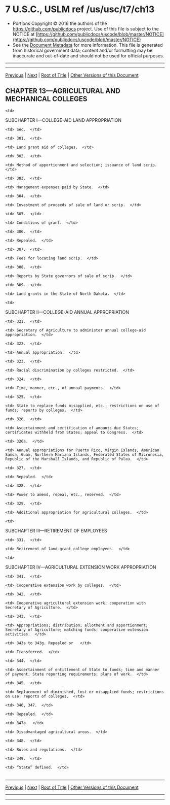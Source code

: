 ---
---

# 7 U.S.C., USLM ref /us/usc/t7/ch13

* Portions Copyright © 2016 the authors of the https://github.com/publicdocs project.
  Use of this file is subject to the NOTICE at [https://github.com/publicdocs/uscode/blob/master/NOTICE](https://github.com/publicdocs/uscode/blob/master/NOTICE)
* See the [Document Metadata](././../../../..//README.md) for more information.
  This file is generated from historical government data; content and/or formatting may be inaccurate and out-of-date and should not be used for official purposes.

----------
----------

[Previous](./../../../..//us/usc/t7/ch12/m__us_usc_t7_s292.md) | [Next](./../../../..//us/usc/t7/ch13/schI/m__us_usc_t7_ch13_schI.md) | [Root of Title](./../../../../) | [Other Versions of this Document](https://publicdocs.github.io/go/links?ns=uslm&ref=%2Fus%2Fusc%2Ft7%2Fch13)

## CHAPTER 13—AGRICULTURAL AND MECHANICAL COLLEGES

<table>

  <tr>

    <td> 

SUBCHAPTER I—COLLEGE-AID LAND APPROPRIATION  </td>

  </tr>

  <tr>

    <td> Sec.  </td>

  </tr>

  <tr>

    <td> 301.  </td>

    <td> Land grant aid of colleges.  </td>

  </tr>

  <tr>

    <td> 302.  </td>

    <td> Method of apportionment and selection; issuance of land scrip.  </td>

  </tr>

  <tr>

    <td> 303.  </td>

    <td> Management expenses paid by State.  </td>

  </tr>

  <tr>

    <td> 304.  </td>

    <td> Investment of proceeds of sale of land or scrip.  </td>

  </tr>

  <tr>

    <td> 305.  </td>

    <td> Conditions of grant.  </td>

  </tr>

  <tr>

    <td> 306.  </td>

    <td> Repealed.  </td>

  </tr>

  <tr>

    <td> 307.  </td>

    <td> Fees for locating land scrip.  </td>

  </tr>

  <tr>

    <td> 308.  </td>

    <td> Reports by State governors of sale of scrip.  </td>

  </tr>

  <tr>

    <td> 309.  </td>

    <td> Land grants in the State of North Dakota.  </td>

  </tr>

  <tr>

    <td> 

SUBCHAPTER II—COLLEGE-AID ANNUAL APPROPRIATION  </td>

  </tr>

  <tr>

    <td> 321.  </td>

    <td> Secretary of Agriculture to administer annual college-aid appropriation.  </td>

  </tr>

  <tr>

    <td> 322.  </td>

    <td> Annual appropriation.  </td>

  </tr>

  <tr>

    <td> 323.  </td>

    <td> Racial discrimination by colleges restricted.  </td>

  </tr>

  <tr>

    <td> 324.  </td>

    <td> Time, manner, etc., of annual payments.  </td>

  </tr>

  <tr>

    <td> 325.  </td>

    <td> State to replace funds misapplied, etc.; restrictions on use of funds; reports by colleges.  </td>

  </tr>

  <tr>

    <td> 326.  </td>

    <td> Ascertainment and certification of amounts due States; certificates withheld from States; appeal to Congress.  </td>

  </tr>

  <tr>

    <td> 326a.  </td>

    <td> Annual appropriations for Puerto Rico, Virgin Islands, American Samoa, Guam, Northern Mariana Islands, Federated States of Micronesia, Republic of the Marshall Islands, and Republic of Palau.  </td>

  </tr>

  <tr>

    <td> 327.  </td>

    <td> Repealed.  </td>

  </tr>

  <tr>

    <td> 328.  </td>

    <td> Power to amend, repeal, etc., reserved.  </td>

  </tr>

  <tr>

    <td> 329.  </td>

    <td> Additional appropriation for agricultural colleges.  </td>

  </tr>

  <tr>

    <td> 

SUBCHAPTER III—RETIREMENT OF EMPLOYEES  </td>

  </tr>

  <tr>

    <td> 331.  </td>

    <td> Retirement of land-grant college employees.  </td>

  </tr>

  <tr>

    <td> 

SUBCHAPTER IV—AGRICULTURAL EXTENSION WORK APPROPRIATION  </td>

  </tr>

  <tr>

    <td> 341.  </td>

    <td> Cooperative extension work by colleges.  </td>

  </tr>

  <tr>

    <td> 342.  </td>

    <td> Cooperative agricultural extension work; cooperation with Secretary of Agriculture.  </td>

  </tr>

  <tr>

    <td> 343.  </td>

    <td> Appropriations; distribution; allotment and apportionment; Secretary of Agriculture; matching funds; cooperative extension activities.  </td>

  </tr>

  <tr>

    <td> 343a to 343g. Repealed or   </td>

    <td> Transferred.  </td>

  </tr>

  <tr>

    <td> 344.  </td>

    <td> Ascertainment of entitlement of State to funds; time and manner of payment; State reporting requirements; plans of work.  </td>

  </tr>

  <tr>

    <td> 345.  </td>

    <td> Replacement of diminished, lost or misapplied funds; restrictions on use; reports of colleges.  </td>

  </tr>

  <tr>

    <td> 346, 347.  </td>

    <td> Repealed.  </td>

  </tr>

  <tr>

    <td> 347a.  </td>

    <td> Disadvantaged agricultural areas.  </td>

  </tr>

  <tr>

    <td> 348.  </td>

    <td> Rules and regulations.  </td>

  </tr>

  <tr>

    <td> 349.  </td>

    <td> “State” defined.  </td>

  </tr>

</table>

----------

[Previous](./../../../..//us/usc/t7/ch12/m__us_usc_t7_s292.md) | [Next](./../../../..//us/usc/t7/ch13/schI/m__us_usc_t7_ch13_schI.md) | [Root of Title](./../../../../) | [Other Versions of this Document](https://publicdocs.github.io/go/links?ns=uslm&ref=%2Fus%2Fusc%2Ft7%2Fch13)

----------
----------



